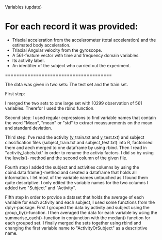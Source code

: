 Variables (update)

For each record it was provided:
======================================

- Triaxial acceleration from the accelerometer (total acceleration) and the estimated body acceleration.
- Triaxial Angular velocity from the gyroscope. 
- A 561-feature vector with time and frequency domain variables. 
- Its activity label. 
- An identifier of the subject who carried out the experiment.

======================================

The data was given in two sets: The test set and the train set.

First step:

I merged the two sets to one large set with 10299 observation of 561 variables. Therefor I used the
rbind function.

Second step:
I used regular expressions to find variable names that contain the word "Mean", "mean" or "std" to extract
meassurements on the mean and standard deviation.

Third step:
I've read the activity (y_train.txt and y_test.txt) and subject classification files (subject_train.txt
and subject_test.txt) into R, factorised them and aech merged to one dataframe by using rbind.
Then I read in "activity_labels.txt" in order to rename the activiy factors. I did so by using the levels()-
method and the second column of the given file.

Fourth step
I added the subject and activities columns by using the cbind.data.frame()-method and created a dataframe that
holds all information.
I let most of the variable names untouched as I found them quite descriptive. I only edited the variable names
for the two columns I added two "Subject" and "Activity".

Fifth step
In order to provide a dataset that holds the average of each variable for each activity and each subject, I used
some functions from the dplyr-package.
First I grouped the data by activity and subject using the group_by()-function. I then averaged the data for each
variable by using the summarise_each()-function in conjunction with the median() function for each grouped set.
I finally merged the sets together using rbind and changing the first variable name to "ActivityOrSubject" as a
descriptive name.



